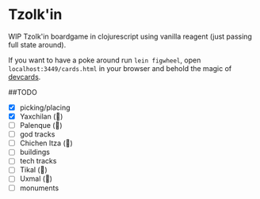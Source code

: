 # Tzolk'in
WIP Tzolk'in boardgame in clojurescript using vanilla reagent (just passing full state around).

If you want to have a poke around run `lein figwheel`, open
`localhost:3449/cards.html` in your browser and behold the magic of
[devcards](https://github.com/bhauman/devcards).

##TODO
 - [x] picking/placing
 - [x] Yaxchilan (🍈)
 - [ ] Palenque (🍏)
 - [ ] god tracks
 - [ ] Chichen Itza (🍇)
 - [ ] buildings
 - [ ] tech tracks
 - [ ] Tikal (🍓)
 - [ ] Uxmal (🍋)
 - [ ] monuments
